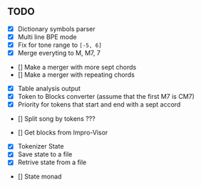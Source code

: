## TODO

- [x] Dictionary symbols parser
- [x] Multi line BPE mode
- [x] Fix for tone range to `[-5, 6]`
- [x] Merge everyting to M, M7, 7
- [] Make a merger with more sept chords
- [] Make a merger with repeating chords

- [x] Table analysis output
- [x] Token to Blocks converter (assume that the first M7 is CM7)
- [x] Priority for tokens that start and end with a sept accord
- [] Split song by tokens ???

- [] Get blocks from Impro-Visor

- [x] Tokenizer State
- [x] Save state to a file
- [x] Retrive state from a file
- [] State monad

